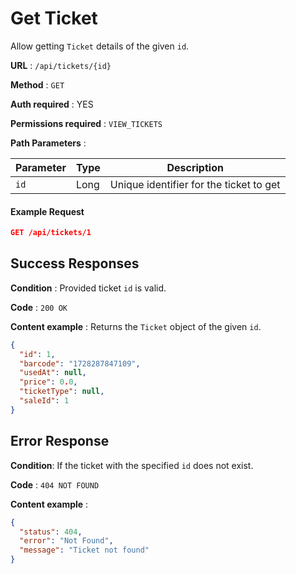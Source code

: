 # Get Ticket

Allow getting `Ticket` details of the given `id`.

**URL** : `/api/tickets/{id}`

**Method** : `GET`

**Auth required** : YES

**Permissions required** : `VIEW_TICKETS`

**Path Parameters** :

| Parameter | Type | Description                             |
| --------- | ---- | --------------------------------------- |
| `id`      | Long | Unique identifier for the ticket to get |

#### Example Request

```json
GET /api/tickets/1
```

## Success Responses

**Condition** : Provided ticket `id` is valid.

**Code** : `200 OK`

**Content example** : Returns the `Ticket` object of the given `id`.

```json
{
  "id": 1,
  "barcode": "1728287847109",
  "usedAt": null,
  "price": 0.0,
  "ticketType": null,
  "saleId": 1
}
```

## Error Response

**Condition**: If the ticket with the specified `id` does not exist.

**Code** : `404 NOT FOUND`

**Content example** :

```json
{
  "status": 404,
  "error": "Not Found",
  "message": "Ticket not found"
}
```
